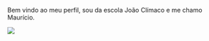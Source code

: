 Bem vindo ao meu perfil, sou da escola João Clímaco
e me chamo Maurício.

![](https://media.tenor.com/0Kvj5sTc1IsAAAAi/raf-rafs.gif)
